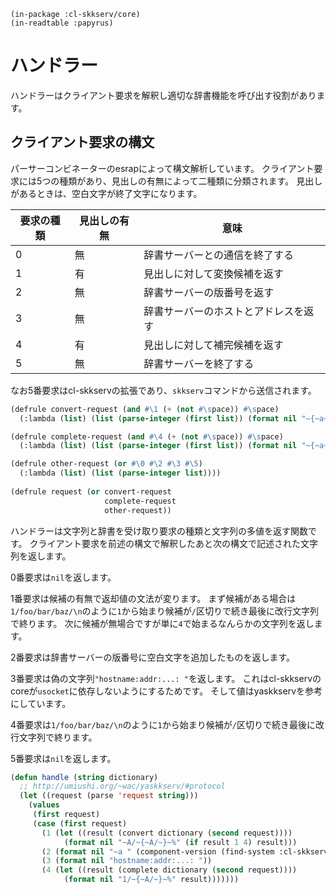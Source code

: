     (in-package :cl-skkserv/core)
    (in-readtable :papyrus)

# ハンドラー

ハンドラーはクライアント要求を解釈し適切な辞書機能を呼び出す役割があります。

## クライアント要求の構文

パーサーコンビネーターのesrapによって構文解析しています。
クライアント要求には5つの種類があり、見出しの有無によって二種類に分類されます。
見出しがあるときは、空白文字が終了文字になります。


| 要求の種類 | 見出しの有無 | 意味 |
| -------- | ----------- | ---- |
| 0        | 無          | 辞書サーバーとの通信を終了する |
| 1        | 有          | 見出しに対して変換候補を返す |
| 2        | 無          | 辞書サーバーの版番号を返す   |
| 3        | 無          | 辞書サーバーのホストとアドレスを返す |
| 4        | 有          | 見出しに対して補完候補を返す |
| 5        | 無          | 辞書サーバーを終了する      |

なお5番要求はcl-skkservの拡張であり、`skkserv`コマンドから送信されます。


```lisp
(defrule convert-request (and #\1 (+ (not #\space)) #\space)
  (:lambda (list) (list (parse-integer (first list)) (format nil "~{~a~}" (second list)))))

(defrule complete-request (and #\4 (+ (not #\space)) #\space)
  (:lambda (list) (list (parse-integer (first list)) (format nil "~{~a~}" (second list)))))

(defrule other-request (or #\0 #\2 #\3 #\5)
  (:lambda (list) (list (parse-integer list))))
  
(defrule request (or convert-request
                     complete-request
                     other-request))
```

ハンドラーは文字列と辞書を受け取り要求の種類と文字列の多値を返す関数です。
クライアント要求を前述の構文で解釈したあと次の構文で記述された文字列を返します。

0番要求は`nil`を返します。

1番要求は候補の有無で返却値の文法が変ります。
まず候補がある場合は`1/foo/bar/baz/\n`のように`1`から始まり候補が`/`区切りで続き最後に改行文字列で終ります。
次に候補が無場合ですが単に`4`で始まるなんらかの文字列を返します。

2番要求は辞書サーバーの版番号に空白文字を追加したものを返します。

3番要求は偽の文字列`"hostname:addr:...: "`を返します。
これはcl-skkservのcoreが`usocket`に依存しないようにするためです。
そして値はyaskkservを参考にしています。


4番要求は`1/foo/bar/baz/\n`のように`1`から始まり候補が`/`区切りで続き最後に改行文字列で終ります。


5番要求は`nil`を返します。

```lisp
(defun handle (string dictionary)
  ;; http://umiushi.org/~wac/yaskkserv/#protocol
  (let ((request (parse 'request string)))
    (values
     (first request)
     (case (first request)
       (1 (let ((result (convert dictionary (second request))))
            (format nil "~A/~{~A/~}~%" (if result 1 4) result)))
       (2 (format nil "~a " (component-version (find-system :cl-skkserv))))
       (3 (format nil "hostname:addr:...: "))
       (4 (let ((result (complete dictionary (second request))))
            (format nil "1/~{~A/~}~%" result)))))))
```
